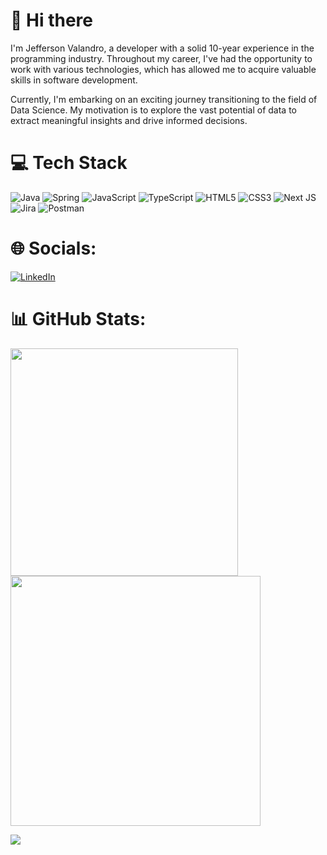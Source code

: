 # 👋 Hi there

I'm Jefferson Valandro, a developer with a solid 10-year experience in the programming industry. Throughout my career, I've had the opportunity to work with various technologies, which has allowed me to acquire valuable skills in software development.

Currently, I'm embarking on an exciting journey transitioning to the field of Data Science. My motivation is to explore the vast potential of data to extract meaningful insights and drive informed decisions.


# 💻 Tech Stack
![Java](https://img.shields.io/badge/Java-FF6C37?style=for-the-badge&logo=java&logoColor=white) ![Spring](https://img.shields.io/badge/spring-%2335495e.svg?style=for-the-badge&logo=spring&logoColor=%234FC08D) ![JavaScript](https://img.shields.io/badge/javascript-%23323330.svg?style=for-the-badge&logo=javascript&logoColor=%23F7DF1E) ![TypeScript](https://img.shields.io/badge/typescript-%23007ACC.svg?style=for-the-badge&logo=typescript&logoColor=white) ![HTML5](https://img.shields.io/badge/html5-%23E34F26.svg?style=for-the-badge&logo=html5&logoColor=white) ![CSS3](https://img.shields.io/badge/css3-%231572B6.svg?style=for-the-badge&logo=css3&logoColor=white) ![Next JS](https://img.shields.io/badge/Next-black?style=for-the-badge&logo=next.js&logoColor=white) ![Jira](https://img.shields.io/badge/jira-%230A0FFF.svg?style=for-the-badge&logo=jira&logoColor=white) ![Postman](https://img.shields.io/badge/Postman-FF6C37?style=for-the-badge&logo=postman&logoColor=white) 

# 🌐 Socials:
[![LinkedIn](https://img.shields.io/badge/LinkedIn-%230077B5.svg?logo=linkedin&logoColor=white)](https://www.linkedin.com/in/jefferson-valandro/)

# 📊 GitHub Stats:
<img src="https://github-readme-stats-wheat-two-53.vercel.app/api?username=jeffev&theme=neon&hide_border=false&include_all_commits=false&count_private=false"  width="364px" />                    <img src="https://github-readme-streak-stats.herokuapp.com/?user=jeffev&theme=neon&hide_border=false"  width="400px" />



![](https://github-readme-stats-wheat-two-53.vercel.app/api/top-langs/?username=jeffev&theme=neon&hide_border=false&include_all_commits=false&count_private=false&layout=compact)
